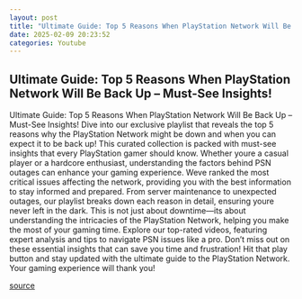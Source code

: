 ```yaml
---
layout: post
title: "Ultimate Guide: Top 5 Reasons When PlayStation Network Will Be Back Up – Must-See Insights!"
date: 2025-02-09 20:23:52
categories: Youtube
---
```


## Ultimate Guide: Top 5 Reasons When PlayStation Network Will Be Back Up – Must-See Insights!

Ultimate Guide: Top 5 Reasons When PlayStation Network Will Be Back Up – Must-See Insights!
Dive into our exclusive playlist that reveals the top 5 reasons why the PlayStation Network might be down and when you can expect it to be back up! This curated collection is packed with must-see insights that every PlayStation gamer should know. 
Whether youre a casual player or a hardcore enthusiast, understanding the factors behind PSN outages can enhance your gaming experience. Weve ranked the most critical issues affecting the network, providing you with the best information to stay informed and prepared. 
From server maintenance to unexpected outages, our playlist breaks down each reason in detail, ensuring youre never left in the dark. This is not just about downtime—its about understanding the intricacies of the PlayStation Network, helping you make the most of your gaming time. 
Explore our top-rated videos, featuring expert analysis and tips to navigate PSN issues like a pro. Don’t miss out on these essential insights that can save you time and frustration! Hit that play button and stay updated with the ultimate guide to the PlayStation Network. Your gaming experience will thank you!

[source](https://www.youtube.com/playlist?list=PLxXeNXdZLLroKPy0Qe5qjUQOs0jlf6ang)